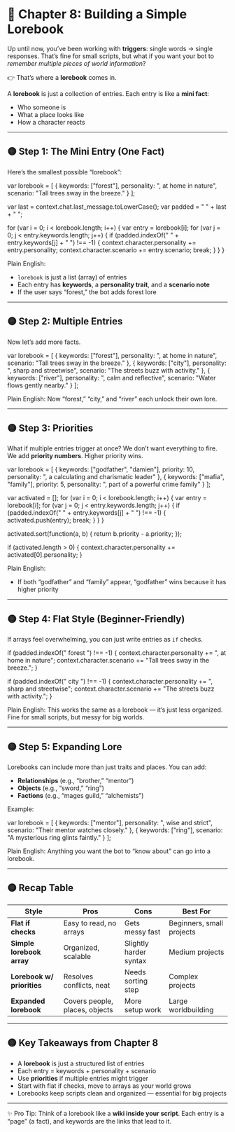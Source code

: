 # 📘 Chapter 8: Building a Simple Lorebook

Up until now, you’ve been working with **triggers**: single words → single responses. That’s fine for small scripts, but what if you want your bot to *remember multiple pieces of world information*?

👉 That’s where a **lorebook** comes in.

A **lorebook** is just a collection of entries. Each entry is like a **mini fact**:

* Who someone is
* What a place looks like
* How a character reacts

---

## 🟡 Step 1: The Mini Entry (One Fact)

Here’s the smallest possible “lorebook”:

var lorebook = \[
{ keywords: \["forest"], personality: ", at home in nature", scenario: "Tall trees sway in the breeze." }
];

var last = context.chat.last\_message.toLowerCase();
var padded = " " + last + " ";

for (var i = 0; i < lorebook.length; i++) {
var entry = lorebook\[i];
for (var j = 0; j < entry.keywords.length; j++) {
if (padded.indexOf(" " + entry.keywords\[j] + " ") !== -1) {
context.character.personality += entry.personality;
context.character.scenario += entry.scenario;
break;
}
}
}

Plain English:

* `lorebook` is just a list (array) of entries
* Each entry has **keywords**, a **personality trait**, and a **scenario note**
* If the user says “forest,” the bot adds forest lore

---

## 🟡 Step 2: Multiple Entries

Now let’s add more facts.

var lorebook = \[
{ keywords: \["forest"], personality: ", at home in nature", scenario: "Tall trees sway in the breeze." },
{ keywords: \["city"], personality: ", sharp and streetwise", scenario: "The streets buzz with activity." },
{ keywords: \["river"], personality: ", calm and reflective", scenario: "Water flows gently nearby." }
];

Plain English:
Now “forest,” “city,” and “river” each unlock their own lore.

---

## 🟡 Step 3: Priorities

What if multiple entries trigger at once? We don’t want everything to fire.
We add **priority numbers**. Higher priority wins.

var lorebook = \[
{ keywords: \["godfather", "damien"], priority: 10, personality: ", a calculating and charismatic leader" },
{ keywords: \["mafia", "family"], priority: 5, personality: ", part of a powerful crime family" }
];

var activated = \[];
for (var i = 0; i < lorebook.length; i++) {
var entry = lorebook\[i];
for (var j = 0; j < entry.keywords.length; j++) {
if (padded.indexOf(" " + entry.keywords\[j] + " ") !== -1) {
activated.push(entry);
break;
}
}
}

activated.sort(function(a, b) { return b.priority - a.priority; });

if (activated.length > 0) {
context.character.personality += activated\[0].personality;
}

Plain English:

* If both “godfather” and “family” appear, “godfather” wins because it has higher priority

---

## 🟡 Step 4: Flat Style (Beginner-Friendly)

If arrays feel overwhelming, you can just write entries as `if` checks.

if (padded.indexOf(" forest ") !== -1) {
context.character.personality += ", at home in nature";
context.character.scenario += "Tall trees sway in the breeze.";
}

if (padded.indexOf(" city ") !== -1) {
context.character.personality += ", sharp and streetwise";
context.character.scenario += "The streets buzz with activity.";
}

Plain English:
This works the same as a lorebook — it’s just less organized. Fine for small scripts, but messy for big worlds.

---

## 🟡 Step 5: Expanding Lore

Lorebooks can include more than just traits and places. You can add:

* **Relationships** (e.g., “brother,” “mentor”)
* **Objects** (e.g., “sword,” “ring”)
* **Factions** (e.g., “mages guild,” “alchemists”)

Example:

var lorebook = \[
{ keywords: \["mentor"], personality: ", wise and strict", scenario: "Their mentor watches closely." },
{ keywords: \["ring"], scenario: "A mysterious ring glints faintly." }
];

Plain English:
Anything you want the bot to “know about” can go into a lorebook.

---

## 🟡 Recap Table

| Style                      | Pros                           | Cons                   | Best For                  |
| -------------------------- | ------------------------------ | ---------------------- | ------------------------- |
| **Flat if checks**         | Easy to read, no arrays        | Gets messy fast        | Beginners, small projects |
| **Simple lorebook array**  | Organized, scalable            | Slightly harder syntax | Medium projects           |
| **Lorebook w/ priorities** | Resolves conflicts, neat       | Needs sorting step     | Complex projects          |
| **Expanded lorebook**      | Covers people, places, objects | More setup work        | Large worldbuilding       |

---

## 🟡 Key Takeaways from Chapter 8

* A **lorebook** is just a structured list of entries
* Each entry = keywords + personality + scenario
* Use **priorities** if multiple entries might trigger
* Start with flat if checks, move to arrays as your world grows
* Lorebooks keep scripts clean and organized — essential for big projects

---

✨ Pro Tip: Think of a lorebook like a **wiki inside your script**. Each entry is a “page” (a fact), and keywords are the links that lead to it.
